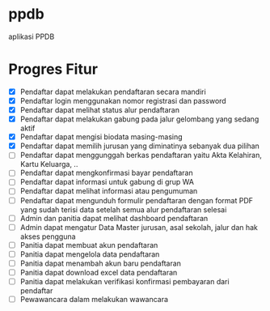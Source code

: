 # ppdb
 aplikasi PPDB

# Progres Fitur
- [x] Pendaftar dapat melakukan pendaftaran secara mandiri
- [x] Pendaftar login menggunakan nomor registrasi dan password
- [x] Pendaftar dapat melihat status alur pendaftaran
- [x] Pendaftar dapat melakukan gabung pada jalur gelombang yang sedang aktif
- [x] Pendaftar dapat mengisi biodata masing-masing
- [x] Pendaftar dapat memilih jurusan yang diminatinya sebanyak dua pilihan
- [ ] Pendaftar dapat menggunggah berkas pendaftaran yaitu Akta Kelahiran, Kartu Keluarga, ..
- [ ] Pendaftar dapat mengkonfirmasi bayar pendaftaran
- [ ] Pendaftar dapat informasi untuk gabung di grup WA
- [ ] Pendaftar dapat melihat informasi atau pengumuman
- [ ] Pendaftar dapat mengunduh formulir pendaftaran dengan format PDF yang sudah terisi data setelah semua alur pendaftaran selesai
- [ ] Admin dan panitia dapat melihat dashboard pendaftaran
- [ ] Admin dapat mengatur Data Master jurusan, asal sekolah, jalur dan hak akses pengguna
- [ ] Panitia dapat membuat akun pendaftaran
- [ ] Panitia dapat mengelola data pendaftaran
- [ ] Panitia dapat menambah akun baru pendaftaran
- [ ] Panitia dapat download excel data pendaftaran
- [ ] Panitia dapat melakukan verifikasi konfirmasi pembayaran dari pendaftar
- [ ] Pewawancara dalam melakukan wawancara
